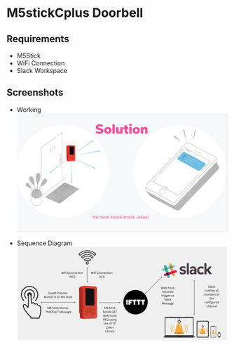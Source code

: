 # M5stickCplus Doorbell

## Requirements 
- M5Stick
- WiFi Connection
- Slack Workspace

## Screenshots
- Working
![alt text](https://github.com/Dhruvpolaris/m5stickcplus_doorbell/blob/main/m5_doorbell_working.png)

- Sequence Diagram
![alt text](https://github.com/Dhruvpolaris/m5stickcplus_doorbell/blob/main/m5_doorbell_sequence.png)
